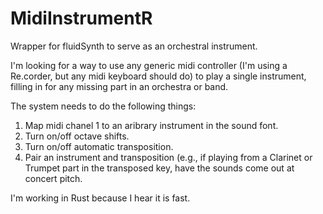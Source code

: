 # MidiInstrumentR
Wrapper for fluidSynth to serve as an orchestral instrument.

I'm looking for a way to use any generic midi controller (I'm using a Re.corder, 
but any midi keyboard should do) to play a single instrument, filling in for any missing
part in an orchestra or band.  

The system needs to do the following things:
1) Map midi chanel 1 to an aribrary instrument in the sound font.
2) Turn on/off octave shifts.
3) Turn on/off automatic transposition.
4) Pair an instrument and transposition (e.g., if playing from a Clarinet or Trumpet part in the transposed key, have the sounds come out at concert pitch.

I'm working in Rust because I hear it is fast.

